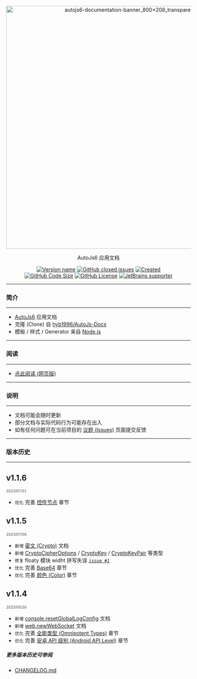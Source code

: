 <!--suppress HtmlDeprecatedAttribute, HttpUrlsUsage -->

<div align="center">
  <p>
    <img src="https://s1.imagehub.cc/images/2023/03/07/a611060ac75cf0d48edacff319cc1666.png" alt="autojs6-documentation-banner_800×208_transparent" border="0" width="660"/>
  </p>

  <p>AutoJs6 应用文档</p>

  <p>
    <a href="http://docs-project.autojs6.com/blob/master/project.json"><img alt="Version name" src="https://img.shields.io/badge/dynamic/json?color=1283C3&label=version&query=%24.versionName&url=https%3A%2F%2Fraw.githubusercontent.com%2FSuperMonster003%2FAutoJs6-Documentation%2Fmaster%2Fproject.json"/></a>
    <a href="http://docs-project.autojs6.com/issues"><img alt="GitHub closed issues" src="https://img.shields.io/github/issues/SuperMonster003/AutoJs6-Documentation?color=009688"/></a>
    <a href="http://docs-project.autojs6.com/commit/f7389a70ffc7bac4406cd0b19a1e6341d6e50238"><img alt="Created" src="https://img.shields.io/date/1657941168?color=2e7d32&label=created"/></a>
    <br>
    <a href="http://docs-project.autojs6.com/find/master"><img alt="GitHub Code Size" src="https://img.shields.io/github/languages/code-size/SuperMonster003/AutoJs6-Documentation?color=795548"/></a>
    <a href="http://docs-project.autojs6.com/blob/master/LICENSE"><img alt="GitHub License" src="https://img.shields.io/github/license/SuperMonster003/AutoJs6-Documentation?color=534BAE"/></a>
    <a href="https://www.jetbrains.com/?from=Ant-Forest"><img alt="JetBrains supporter" src="https://img.shields.io/badge/supporter-JetBrains-ee4677"/></a>
  </p>
</div>

******

### 简介

******

- [AutoJs6](http://project.autojs6.com) 应用文档
- 克隆 (Clone) 自 [hyb1996/AutoJs-Docs](https://github.com/hyb1996/AutoJs-Docs/)
- 模板 / 样式 / Generator 来自 [Node.js](https://github.com/nodejs/node/tree/master/doc/)

******

### 阅读

******

* [点此阅读 (网页版)](https://docs.autojs6.com)

******

### 说明

******

- 文档可能会随时更新
- 部分文档与实际代码行为可能存在出入
- 如有任何问题可在当前项目的 [议题 (Issues)](http://docs-project.autojs6.com/issues) 页面提交反馈

******

### 版本历史

******

[comment]: <> "Version history only shows last 3 versions"

## v1.1.6

<p style="font: bold 0.8em sans-serif; color: #888888">2023/07/21</p>

- `优化` 完善 [控件节点](https://docs.autojs6.com/#/uiObjectType) 章节

## v1.1.5

<p style="font: bold 0.8em sans-serif; color: #888888">2023/07/06</p>

- `新增` [密文 (Crypto)](https://docs.autojs6.com/#/crypto) 文档
- `新增` [CryptoCipherOptions](https://docs.autojs6.com/#/cryptoCipherOptionsType) / [CryptoKey](https://docs.autojs6.com/#/cryptoKeyType) / [CryptoKeyPair](https://docs.autojs6.com/#/cryptoKeyPairType) 等类型
- `修复` floaty 模块 widht 拼写失误 _[`issue #1`](http://docs-project.autojs6.com/issues/1)_
- `优化` 完善 [Base64](https://docs.autojs6.com/#/base64) 章节
- `优化` 完善 [颜色 (Color)](https://docs.autojs6.com/#/color) 章节

## v1.1.4

<p style="font: bold 0.8em sans-serif; color: #888888">2023/05/26</p>

- `新增` [console.resetGlobalLogConfig](https://docs.autojs6.com/#/console?id=m-resetgloballogconfig) 文档
- `新增` [web.newWebSocket](https://docs.autojs6.com/#/web?id=m-newwebsocket) 文档
- `优化` 完善 [全能类型 (Omnipotent Types)](https://docs.autojs6.com/#/omniTypes) 章节
- `优化` 完善 [安卓 API 级别 (Android API Level)](https://docs.autojs6.com/#/apiLevel) 章节

##### 更多版本历史可参阅

* [CHANGELOG.md](http://docs-project.autojs6.com/blob/master/api/changelog.md)